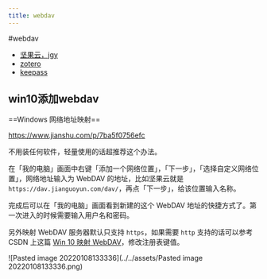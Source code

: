 ```yaml
---
title: webdav
---
```


#webdav 

- [坚果云，jgy](../../personal/nutstore.md)
- [zotero](../tech/zotero.md)
- [keepass](../../personal/keepass.md)

## win10添加webdav

==Windows 网络地址映射==

https://www.jianshu.com/p/7ba5f0756efc

不用装任何软件，轻量使用的话超推荐这个办法。

在「我的电脑」画面中右键「添加一个网络位置」，「下一步」，「选择自定义网络位置」，网络地址输入为 WebDAV 的地址，比如坚果云就是 `https://dav.jianguoyun.com/dav/`，再点「下一步」，给该位置输入名称。

完成后可以在「我的电脑」画面看到新建的这个 WebDAV 地址的快捷方式了。第一次进入的时候需要输入用户名和密码。

另外映射 WebDAV 服务器默认只支持 `https`，如果需要 `http` 支持的话可以参考 CSDN 上这篇 [Win 10 映射 WebDAV](https://links.jianshu.com/go?to=https%3A%2F%2Fblog.csdn.net%2Fkh766200466%2Farticle%2Fdetails%2F91951568)，修改注册表键值。

![Pasted image 20220108133336](../../assets/Pasted image 20220108133336.png)